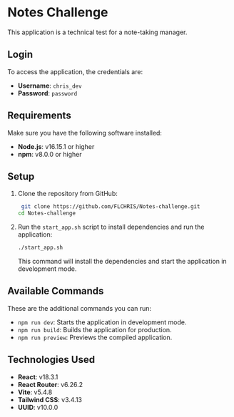 # Notes Challenge

This application is a technical test for a note-taking manager.

## Login

To access the application, the credentials are:
- **Username**: `chris_dev`
- **Password**: `password`

## Requirements

Make sure you have the following software installed:

- **Node.js**: v16.15.1 or higher
- **npm**: v8.0.0 or higher

## Setup

1. Clone the repository from GitHub:
   ```bash
    git clone https://github.com/FLCHRIS/Notes-challenge.git
   cd Notes-challenge
   ```
2. Run the `start_app.sh` script to install dependencies and run the application:
   ```bash
   ./start_app.sh
   ```
   This command will install the dependencies and start the application in development mode.

## Available Commands
These are the additional commands you can run:

- `npm run dev`: Starts the application in development mode.
- `npm run build`: Builds the application for production.
- `npm run preview`: Previews the compiled application.

## Technologies Used

- **React**: v18.3.1
- **React Router**: v6.26.2
- **Vite**: v5.4.8
- **Tailwind CSS**: v3.4.13
- **UUID**: v10.0.0
